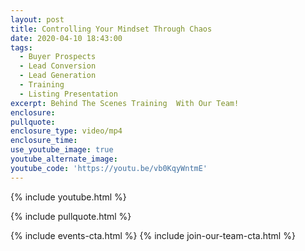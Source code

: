 ```yaml
---
layout: post
title: Controlling Your Mindset Through Chaos
date: 2020-04-10 18:43:00
tags:
  - Buyer Prospects
  - Lead Conversion
  - Lead Generation
  - Training
  - Listing Presentation
excerpt: Behind The Scenes Training  With Our Team!
enclosure:
pullquote:
enclosure_type: video/mp4
enclosure_time:
use_youtube_image: true
youtube_alternate_image:
youtube_code: 'https://youtu.be/vb0KqyWntmE'
---
```


{% include youtube.html %}

{% include pullquote.html %}

{% include events-cta.html %} {% include join-our-team-cta.html %}
